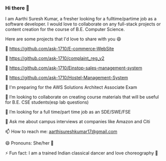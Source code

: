 ### Hi there 👋


<!-- **ask-1710/ask-1710** is a ✨ _special_ ✨ repository because its `README.md` (this file) appears on your GitHub profile. -->

<!-- Here are some ideas to get you started: -->

I am Aarthi Suresh Kumar, a fresher looking for a fulltime/partime job as a software developer. I would love to collaborate on any full-stack projects or content creation for the course of B.E. Computer Science. 

Here are some projects that I'd love to share with you 😄

🔗 https://github.com/ask-1710/E-commerce-WebSite

🔗 https://github.com/ask-1710/complaint_reg_v2

🔗 https://github.com/ask-1710/Einstop-sales-management-system

🔗 https://github.com/ask-1710/Hostel-Management-System


<!-- - 🔭 I’m currently working a project with GraphQL API and React as frontend -->
<!-- 🌱 I’m currently learning to build API's with GraphQL and scrape websites using Python -->

📰 I'm preparing for the AWS Solutions Architect Associate Exam

<!-- 🕴️ I'm currently working on the website for aggregating all available women-only oppurtunities through web scraping -->

👯 I’m looking to collaborate on creating course materials that will be useful for B.E. CSE students(esp lab questions)

🔭 I’m looking for a full time/part time job as an SDE/SWE/FSE

💬 Ask me about campus interviews at companies like Amazon and Citi

📫 How to reach me: aarthisureshkumar17@gmail.com

😄 Pronouns: She/her 👧

⚡ Fun fact: I am a trained Indian classical dancer and love choreography 💃

